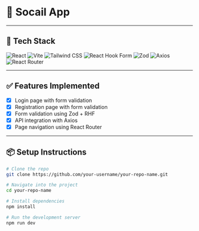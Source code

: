 # 🚀 Socail App


---

## 🔧 Tech Stack

<p align="left">
  <img src="https://img.shields.io/badge/React-20232A?style=for-the-badge&logo=react&logoColor=61DAFB" alt="React" />
  <img src="https://img.shields.io/badge/Vite-646CFF?style=for-the-badge&logo=vite&logoColor=FFD62E" alt="Vite" />
  <img src="https://img.shields.io/badge/TailwindCSS-06B6D4?style=for-the-badge&logo=tailwind-css&logoColor=white" alt="Tailwind CSS" />
  <img src="https://img.shields.io/badge/React_Hook_Form-EC5990?style=for-the-badge&logo=reacthookform&logoColor=white" alt="React Hook Form" />
  <img src="https://img.shields.io/badge/Zod-181717?style=for-the-badge&logoColor=white" alt="Zod" />
  <img src="https://img.shields.io/badge/Axios-5A29E4?style=for-the-badge" alt="Axios" />
  <img src="https://img.shields.io/badge/React_Router-CA4245?style=for-the-badge&logo=react-router&logoColor=white" alt="React Router" />
</p>

---

## ✅ Features Implemented

- [x] Login page with form validation  
- [x] Registration page with form validation  
- [x] Form validation using Zod + RHF  
- [x] API integration with Axios  
- [x] Page navigation using React Router

---

## 📦 Setup Instructions

```bash
# Clone the repo
git clone https://github.com/your-username/your-repo-name.git

# Navigate into the project
cd your-repo-name

# Install dependencies
npm install

# Run the development server
npm run dev
